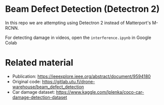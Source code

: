 # Beam Defect Detection (Detectron 2)

In this repo we are attempting using Detectron 2 instead of Matterport's M-RCNN.
 
For detecting damage in videos, open the `interference.ipynb` in Google Colab

# Related material
 - Publication: https://ieeexplore.ieee.org/abstract/document/9594180
 - Original code: https://gitlab.utu.fi/drone-warehouse/beam_defect_detection
 - Car damage dataset: https://www.kaggle.com/lplenka/coco-car-damage-detection-dataset
 
